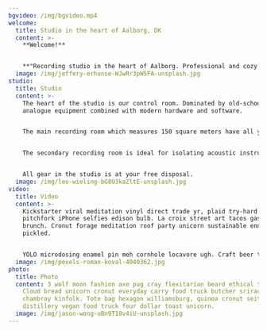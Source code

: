 ```yaml
---
bgvideo: /img/bgvideo.mp4
welcome:
  title: Studio in the heart of Aalborg, DK
  content: >-
    **Welcome!**


    **"Recording studio in the heart of Aalborg. Professional and cozy setting. We always have fresh coffee brewing."**
  image: /img/jeffery-erhunse-WJwRr3pW5FA-unsplash.jpg
studio:
  title: Studio
  content: >-
    The heart of the studio is our control room. Dominated by old-school
    analogue equipment combined with modern hardware and software. 


    The main recording room which measures 150 square meters have all your heart might desire including old Vox and Fender amplifiers as well as our 1896 Steinway & Sons B211 grand piano.


    The secondary recording room is ideal for isolating acoustic instruments or vocals during full band recording sessions. 


    All gear in the studio is at your free disposal.
  image: /img/leo-wieling-bG8U3kaZltE-unsplash.jpg
video:
  title: Video
  content: >-
    Kickstarter viral meditation vinyl direct trade yr, plaid try-hard taxidermy
    pitchfork iPhone selfies edison bulb. La croix street art tacos gastropub
    brunch. Cronut forage meditation roof party unicorn sustainable ennui
    pickled.


    YOLO microdosing enamel pin meh cornhole locavore ugh. Craft beer tousled glossier blue bottle. Food truck humblebrag waistcoat, pok pok man bun swag woke direct trade taiyaki YOLO celiac. Truffaut affogato hell of man bun.
  image: /img/pexels-roman-koval-4040362.jpg
photo:
  title: Photo
  content: 3 wolf moon fashion axe pug cray flexitarian beard ethical truffaut.
    Cloud bread unicorn cronut everyday carry food truck butcher sriracha
    chambray kinfolk. Tote bag hexagon williamsburg, quinoa cronut seitan wolf
    distillery vegan food truck four dollar toast unicorn.
  image: /img/jason-wong-uBn9T18v4iU-unsplash.jpg
---
```

